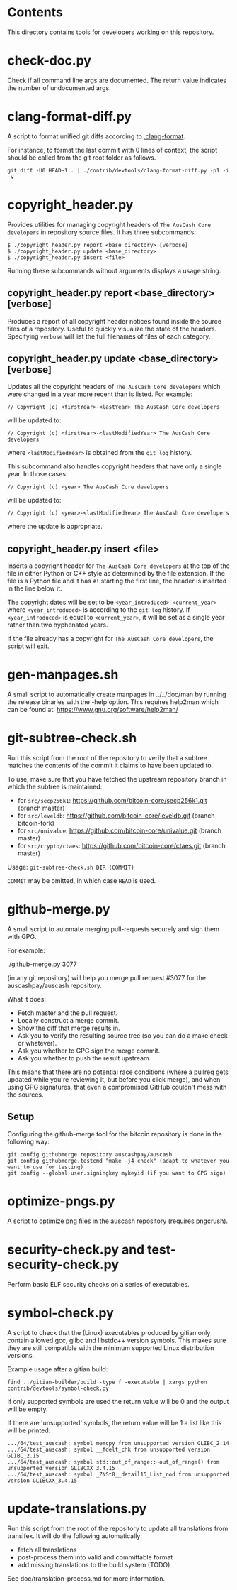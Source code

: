 Contents
========
This directory contains tools for developers working on this repository.

check-doc.py
============

Check if all command line args are documented. The return value indicates the
number of undocumented args.

clang-format-diff.py
===================

A script to format unified git diffs according to [.clang-format](../../src/.clang-format).

For instance, to format the last commit with 0 lines of context,
the script should be called from the git root folder as follows.

```
git diff -U0 HEAD~1.. | ./contrib/devtools/clang-format-diff.py -p1 -i -v
```

copyright\_header.py
====================

Provides utilities for managing copyright headers of `The AusCash Core
developers` in repository source files. It has three subcommands:

```
$ ./copyright_header.py report <base_directory> [verbose]
$ ./copyright_header.py update <base_directory>
$ ./copyright_header.py insert <file>
```
Running these subcommands without arguments displays a usage string.

copyright\_header.py report \<base\_directory\> [verbose]
---------------------------------------------------------

Produces a report of all copyright header notices found inside the source files
of a repository. Useful to quickly visualize the state of the headers.
Specifying `verbose` will list the full filenames of files of each category.

copyright\_header.py update \<base\_directory\> [verbose]
---------------------------------------------------------
Updates all the copyright headers of `The AusCash Core developers` which were
changed in a year more recent than is listed. For example:
```
// Copyright (c) <firstYear>-<lastYear> The AusCash Core developers
```
will be updated to:
```
// Copyright (c) <firstYear>-<lastModifiedYear> The AusCash Core developers
```
where `<lastModifiedYear>` is obtained from the `git log` history.

This subcommand also handles copyright headers that have only a single year. In
those cases:
```
// Copyright (c) <year> The AusCash Core developers
```
will be updated to:
```
// Copyright (c) <year>-<lastModifiedYear> The AusCash Core developers
```
where the update is appropriate.

copyright\_header.py insert \<file\>
------------------------------------
Inserts a copyright header for `The AusCash Core developers` at the top of the
file in either Python or C++ style as determined by the file extension. If the
file is a Python file and it has  `#!` starting the first line, the header is
inserted in the line below it.

The copyright dates will be set to be `<year_introduced>-<current_year>` where
`<year_introduced>` is according to the `git log` history. If
`<year_introduced>` is equal to `<current_year>`, it will be set as a single
year rather than two hyphenated years.

If the file already has a copyright for `The AusCash Core developers`, the
script will exit.

gen-manpages.sh
===============

A small script to automatically create manpages in ../../doc/man by running the release binaries with the -help option.
This requires help2man which can be found at: https://www.gnu.org/software/help2man/

git-subtree-check.sh
====================

Run this script from the root of the repository to verify that a subtree matches the contents of
the commit it claims to have been updated to.

To use, make sure that you have fetched the upstream repository branch in which the subtree is
maintained:
* for `src/secp256k1`: https://github.com/bitcoin-core/secp256k1.git (branch master)
* for `src/leveldb`: https://github.com/bitcoin-core/leveldb.git (branch bitcoin-fork)
* for `src/univalue`: https://github.com/bitcoin-core/univalue.git (branch master)
* for `src/crypto/ctaes`: https://github.com/bitcoin-core/ctaes.git (branch master)

Usage: `git-subtree-check.sh DIR (COMMIT)`

`COMMIT` may be omitted, in which case `HEAD` is used.

github-merge.py
===============

A small script to automate merging pull-requests securely and sign them with GPG.

For example:

  ./github-merge.py 3077

(in any git repository) will help you merge pull request #3077 for the
auscashpay/auscash repository.

What it does:
* Fetch master and the pull request.
* Locally construct a merge commit.
* Show the diff that merge results in.
* Ask you to verify the resulting source tree (so you can do a make
check or whatever).
* Ask you whether to GPG sign the merge commit.
* Ask you whether to push the result upstream.

This means that there are no potential race conditions (where a
pullreq gets updated while you're reviewing it, but before you click
merge), and when using GPG signatures, that even a compromised GitHub
couldn't mess with the sources.

Setup
---------
Configuring the github-merge tool for the bitcoin repository is done in the following way:

    git config githubmerge.repository auscashpay/auscash
    git config githubmerge.testcmd "make -j4 check" (adapt to whatever you want to use for testing)
    git config --global user.signingkey mykeyid (if you want to GPG sign)

optimize-pngs.py
================

A script to optimize png files in the auscash
repository (requires pngcrush).

security-check.py and test-security-check.py
============================================

Perform basic ELF security checks on a series of executables.

symbol-check.py
===============

A script to check that the (Linux) executables produced by gitian only contain
allowed gcc, glibc and libstdc++ version symbols. This makes sure they are
still compatible with the minimum supported Linux distribution versions.

Example usage after a gitian build:

    find ../gitian-builder/build -type f -executable | xargs python contrib/devtools/symbol-check.py 

If only supported symbols are used the return value will be 0 and the output will be empty.

If there are 'unsupported' symbols, the return value will be 1 a list like this will be printed:

    .../64/test_auscash: symbol memcpy from unsupported version GLIBC_2.14
    .../64/test_auscash: symbol __fdelt_chk from unsupported version GLIBC_2.15
    .../64/test_auscash: symbol std::out_of_range::~out_of_range() from unsupported version GLIBCXX_3.4.15
    .../64/test_auscash: symbol _ZNSt8__detail15_List_nod from unsupported version GLIBCXX_3.4.15

update-translations.py
======================

Run this script from the root of the repository to update all translations from transifex.
It will do the following automatically:

- fetch all translations
- post-process them into valid and committable format
- add missing translations to the build system (TODO)

See doc/translation-process.md for more information.
